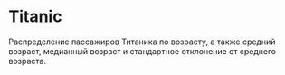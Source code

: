 # Titanic
Распределение пассажиров Титаника по возрасту, а также средний возраст, медианный возраст и стандартное отклонение от среднего возраста.

